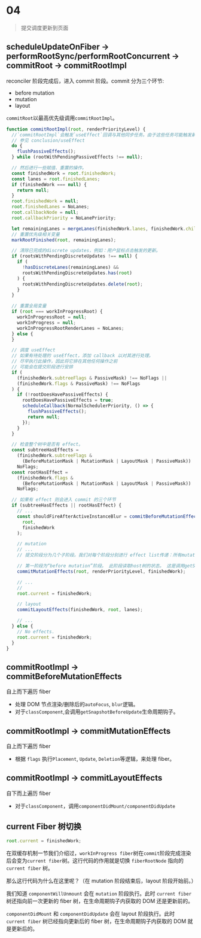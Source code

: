 # 04

> 提交调度更新到页面

## scheduleUpdateOnFiber -> performRootSync/performRootConcurrent -> commitRoot -> commitRootImpl

reconciler 阶段完成后，进入 commit 阶段。commit 分为三个环节:

- before mutation
- mutation
- layout

`commitRoot`以最高优先级调用`commitRootImpl`。

```js
function commitRootImpl(root, renderPriorityLevel) {
  //`commitRootImpl`会触发`useEffect`回调与其他同步任务。由于这些任务可能触发新的渲染，所以要一直遍历执行直到没有任务。
  // 参见 conclusion/useEffect
  do {
    flushPassiveEffects();
  } while (rootWithPendingPassiveEffects !== null);

  // 然后进行一些赋值、重置的操作。
  const finishedWork = root.finishedWork;
  const lanes = root.finishedLanes;
  if (finishedWork === null) {
    return null;
  }
  root.finishedWork = null;
  root.finishedLanes = NoLanes;
  root.callbackNode = null;
  root.callbackPriority = NoLanePriority;

  let remainingLanes = mergeLanes(finishedWork.lanes, finishedWork.childLanes);
  // 重置优先级相关变量
  markRootFinished(root, remainingLanes);

  // 清除已完成的discrete updates，例如：用户鼠标点击触发的更新。
  if (rootsWithPendingDiscreteUpdates !== null) {
    if (
      !hasDiscreteLanes(remainingLanes) &&
      rootsWithPendingDiscreteUpdates.has(root)
    ) {
      rootsWithPendingDiscreteUpdates.delete(root);
    }
  }

  // 重置全局变量
  if (root === workInProgressRoot) {
    workInProgressRoot = null;
    workInProgress = null;
    workInProgressRootRenderLanes = NoLanes;
  } else {
  }

  // 调度 useEffect
  // 如果有待处理的 useEffect，添加 callback 以对其进行处理。
  // 尽早执行此操作，因此将它排在其他任何操作之前
  // 可能会在提交阶段进行安排
  if (
    (finishedWork.subtreeFlags & PassiveMask) !== NoFlags ||
    (finishedWork.flags & PassiveMask) !== NoFlags
  ) {
    if (!rootDoesHavePassiveEffects) {
      rootDoesHavePassiveEffects = true;
      scheduleCallback(NormalSchedulerPriority, () => {
        flushPassiveEffects();
        return null;
      });
    }
  }

  // 检查整个树中是否有 effect。
  const subtreeHasEffects =
    (finishedWork.subtreeFlags &
      (BeforeMutationMask | MutationMask | LayoutMask | PassiveMask)) !==
    NoFlags;
  const rootHasEffect =
    (finishedWork.flags &
      (BeforeMutationMask | MutationMask | LayoutMask | PassiveMask)) !==
    NoFlags;

  // 如果有 effect 则会进入 commit 的三个环节
  if (subtreeHasEffects || rootHasEffect) {
    // ...
    const shouldFireAfterActiveInstanceBlur = commitBeforeMutationEffects(
      root,
      finishedWork
    );

    // mutation
    // ...
    // 提交阶段分为几个子阶段。我们对每个阶段分别进行 effect list传递：所有mutation都优先于所有layout，依此类推。

    // 第一阶段为“before mutation”阶段。 此阶段读取host树的状态。 这是调用getSnapshotBeforeUpdate的地方。
    commitMutationEffects(root, renderPriorityLevel, finishedWork);

    // ...
    //
    root.current = finishedWork;

    // layout
    commitLayoutEffects(finishedWork, root, lanes);

    // ...
  } else {
    // No effects.
    root.current = finishedWork;
  }
}
```

## commitRootImpl -> commitBeforeMutationEffects

自上而下遍历 fiber

- 处理 DOM 节点渲染/删除后的`autoFocus`, `blur`逻辑。
- 对于`classComponent`,会调用`getSnapshotBeforeUpdate`生命周期钩子。

## commitRootImpl -> commitMutationEffects

自上而下遍历 fiber

- 根据 `flags` 执行`Placement`, `Update`, `Deletion`等逻辑，来处理 fiber。

## commitRootImpl -> commitLayoutEffects

自下而上遍历 fiber

- 对于`classComponent`，调用`componentDidMount/componentDidUpdate`

## current Fiber 树切换

```js
root.current = finishedWork;
```

在双缓存机制一节我们介绍过，`workInProgress fiber`树在`commit`阶段完成渲染后会变为`current fiber`树。这行代码的作用就是切换 `fiberRootNode` 指向的 `current fiber` 树。

那么这行代码为什么在这里呢？（在 mutation 阶段结束后，layout 阶段开始前。）

我们知道 `componentWillUnmount` 会在 `mutation` 阶段执行。此时 `current fiber` 树还指向前一次更新的 fiber 树，在生命周期钩子内获取的 DOM 还是更新前的。

`componentDidMount` 和 `componentDidUpdate` 会在 layout 阶段执行。此时 `current fiber` 树已经指向更新后的 fiber 树，在生命周期钩子内获取的 DOM 就是更新后的。

